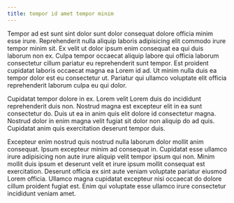```yaml
---
title: tempor id amet tempor minim
---
```


Tempor ad est sunt sint dolor sunt dolor consequat dolore officia minim esse irure. Reprehenderit nulla aliquip laboris adipisicing elit commodo irure tempor minim sit. Ex velit ut dolor ipsum enim consequat ea qui duis laborum non ex. Culpa tempor occaecat aliquip labore qui officia laborum consectetur cillum pariatur eu reprehenderit sunt tempor. Est proident cupidatat laboris occaecat magna ea Lorem id ad. Ut minim nulla duis ea tempor dolor est eu consectetur ut. Pariatur qui ullamco voluptate elit officia reprehenderit laborum culpa eu qui dolor.

Cupidatat tempor dolore in ex. Lorem velit Lorem duis do incididunt reprehenderit duis non. Nostrud magna est excepteur elit in ea sunt consectetur do. Duis ut ea in anim quis elit dolore id consectetur magna. Nostrud dolor in enim magna velit fugiat sit dolor non aliquip do ad quis. Cupidatat anim quis exercitation deserunt tempor duis.

Excepteur enim nostrud quis nostrud nulla laborum dolor mollit anim consequat. Ipsum excepteur minim ad consequat in. Cupidatat esse ullamco irure adipisicing non aute irure aliquip velit tempor ipsum qui non. Minim mollit duis ipsum et deserunt velit et irure ipsum mollit consequat est exercitation. Deserunt officia ex sint aute veniam voluptate pariatur eiusmod Lorem officia. Ullamco magna cupidatat excepteur nisi occaecat do dolore cillum proident fugiat est. Enim qui voluptate esse ullamco irure consectetur incididunt veniam amet.
